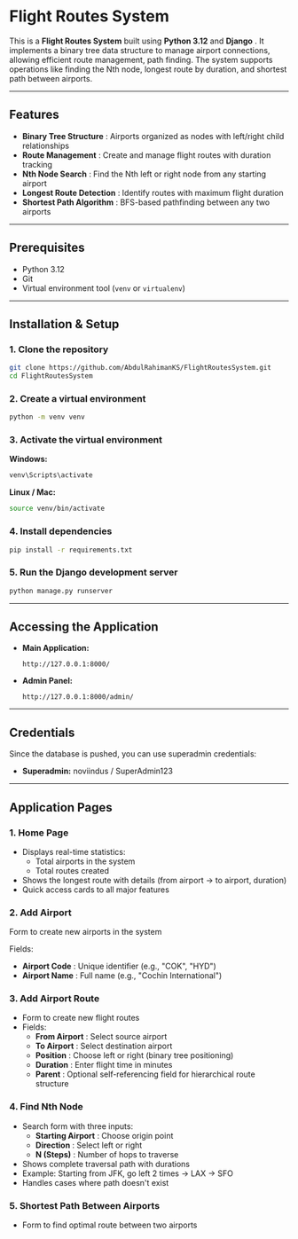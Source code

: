 # Flight Routes System

This is a **Flight Routes System** built using **Python 3.12** and  **Django** . It implements a binary tree data structure to manage airport connections, allowing efficient route management, path finding. The system supports operations like finding the Nth node, longest route by duration, and shortest path between airports.

---

## Features

* **Binary Tree Structure** : Airports organized as nodes with left/right child relationships
* **Route Management** : Create and manage flight routes with duration tracking
* **Nth Node Search** : Find the Nth left or right node from any starting airport
* **Longest Route Detection** : Identify routes with maximum flight duration
* **Shortest Path Algorithm** : BFS-based pathfinding between any two airports

---

## Prerequisites

* Python 3.12
* Git
* Virtual environment tool (`venv` or `virtualenv`)

---

## Installation & Setup

### 1. Clone the repository

```bash
git clone https://github.com/AbdulRahimanKS/FlightRoutesSystem.git
cd FlightRoutesSystem
```

### 2. Create a virtual environment

```bash
python -m venv venv
```

### 3. Activate the virtual environment

**Windows:**

```bash
venv\Scripts\activate
```

**Linux / Mac:**

```bash
source venv/bin/activate
```

### 4. Install dependencies

```bash
pip install -r requirements.txt
```

### 5. Run the Django development server

```bash
python manage.py runserver
```

---

## Accessing the Application

* **Main Application:**

  ```
  http://127.0.0.1:8000/
  ```
* **Admin Panel:**

  ```
  http://127.0.0.1:8000/admin/
  ```

---

## Credentials

Since the database is pushed, you can use superadmin credentials:

* **Superadmin:** noviindus / SuperAdmin123

---

## Application Pages

### 1. Home Page

* Displays real-time statistics:
  * Total airports in the system
  * Total routes created
* Shows the longest route with details (from airport → to airport, duration)
* Quick access cards to all major features

### 2. Add Airport

Form to create new airports in the system

Fields:

* **Airport Code** : Unique identifier (e.g., "COK", "HYD")
* **Airport Name** : Full name (e.g., "Cochin International")

### 3. Add Airport Route

* Form to create new flight routes
* Fields:
  * **From Airport** : Select source airport
  * **To Airport** : Select destination airport
  * **Position** : Choose left or right (binary tree positioning)
  * **Duration** : Enter flight time in minutes
  * **Parent** : Optional self-referencing field for hierarchical route structure

### 4. Find Nth Node

* Search form with three inputs:
  * **Starting Airport** : Choose origin point
  * **Direction** : Select left or right
  * **N (Steps)** : Number of hops to traverse
* Shows complete traversal path with durations
* Example: Starting from JFK, go left 2 times → LAX → SFO
* Handles cases where path doesn't exist

### 5. Shortest Path Between Airports

* Form to find optimal route between two airports
